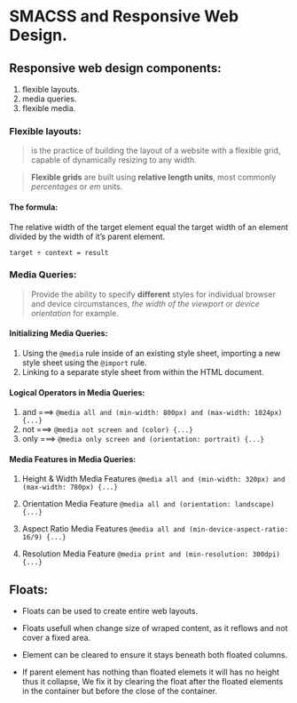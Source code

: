 # SMACSS and Responsive Web Design.

## Responsive web design components:
1. flexible layouts.
2. media queries.
3. flexible media.

### Flexible layouts:
> is the practice of building the layout of a website with a flexible grid, capable of dynamically resizing to any width.

> **Flexible grids** are built using **relative length units**, most commonly _percentages_ or _em_ units. 

#### The formula:
The relative width of the target element equal the target width of an element  divided by the width of it’s parent element.

`target ÷ context = result`

### Media Queries:
> Provide the ability to specify **different** styles for individual browser and device circumstances, _the width of the viewport_ or _device orientation_ for example.

#### Initializing Media Queries:
1. Using the `@media` rule inside of an existing style sheet, importing a new style sheet using the `@import` rule.
2.  Linking to a separate style sheet from within the HTML document.


#### Logical Operators in Media Queries:
1. and ===>
`@media all and (min-width: 800px) and (max-width: 1024px) {...}`
2. not ===>
`@media not screen and (color) {...}`
3. only ===> `@media only screen and (orientation: portrait) {...}`


#### Media Features in Media Queries:

1. Height & Width Media Features
`@media all and (min-width: 320px) and (max-width: 780px) {...}`

2. Orientation Media Feature
`@media all and (orientation: landscape) {...}`

3. Aspect Ratio Media Features
`@media all and (min-device-aspect-ratio: 16/9) {...}`

4. Resolution Media Feature
`@media print and (min-resolution: 300dpi) {...}`

## Floats:

* Floats can be used to create entire web layouts.

* Floats usefull when change size of wraped content, as it reflows and not cover a fixed area.

* Element can be cleared to ensure it stays beneath both floated columns.

* If parent element has nothing than floated elemets it will has no height thus it collapse, We fix it by clearing the float after the floated elements in the container but before the close of the container.